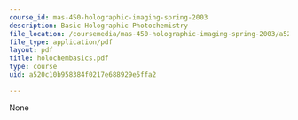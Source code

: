 ```yaml
---
course_id: mas-450-holographic-imaging-spring-2003
description: Basic Holographic Photochemistry
file_location: /coursemedia/mas-450-holographic-imaging-spring-2003/a520c10b958384f0217e688929e5ffa2_holochembasics.pdf
file_type: application/pdf
layout: pdf
title: holochembasics.pdf
type: course
uid: a520c10b958384f0217e688929e5ffa2

---
```

None